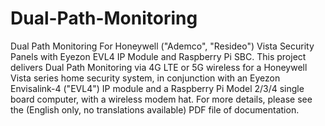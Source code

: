 # Dual-Path-Monitoring
Dual Path Monitoring For Honeywell ("Ademco", "Resideo") Vista Security Panels with Eyezon EVL4 IP Module and Raspberry Pi SBC.
This project delivers Dual Path Monitoring via 4G LTE or 5G wireless for a Honeywell Vista series home security system, in conjunction with an Eyezon Envisalink-4 ("EVL4") IP module and a Raspberry Pi Model 2/3/4 single board computer, with a wireless modem hat.
For more details, please see the (English only, no translations available) PDF file of documentation. 
